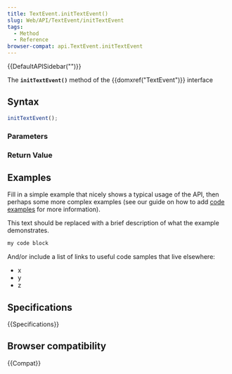 ```yaml
---
title: TextEvent.initTextEvent()
slug: Web/API/TextEvent/initTextEvent
tags:
  - Method
  - Reference
browser-compat: api.TextEvent.initTextEvent
---
```

{{DefaultAPISidebar("")}}

The **`initTextEvent()`** method of the {{domxref("TextEvent")}} interface 

## Syntax

```js
initTextEvent();
```

### Parameters



### Return Value



## Examples

Fill in a simple example that nicely shows a typical usage of the API, then perhaps some more complex examples (see our guide on how to add [code examples](/en-US/docs/MDN/Contribute/Structures/Code_examples) for more information).

This text should be replaced with a brief description of what the example demonstrates.

```js
my code block
```

And/or include a list of links to useful code samples that live elsewhere:

*   x
*   y
*   z

## Specifications

{{Specifications}}

## Browser compatibility

{{Compat}}

